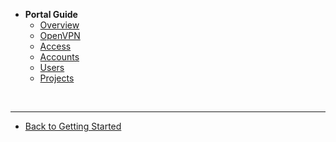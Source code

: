 - **Portal Guide**
  - [Overview](portal-guide/ship-hats-portal-overview)
  - [OpenVPN](portal-guide/set-up-open-vpn)
  - [Access](portal-guide/access-ship-hats-portal)
  - [Accounts](portal-guide/manage-account)
  - [Users](portal-guide/manage-users)
  - [Projects](portal-guide/manage-projects)
  
&nbsp;

---
  - [Back to Getting Started](ship-hats-overview)  